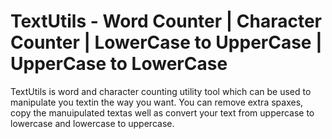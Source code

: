 # TextUtils - Word Counter | Character Counter | LowerCase to UpperCase | UpperCase to LowerCase

TextUtils is word and character counting utility tool which can be used to manipulate you textin the way you want. You can remove extra spaxes, copy the manuipulated textas well as convert your text from uppercase to lowercase and lowercase to uppercase.
